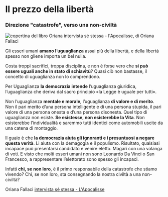 # Il prezzo della libertà

### Direzione "catastrofe", verso una non-civiltà

![copertina del libro Oriana intervista sé stessa - l'Apocalisse, di Oriana Fallaci](apocalisse-fallaci.jpeg)

Gli esseri umani **amano l’uguaglianza** assai più della libertà, e della libertà spesso non gliene importa un bel nulla.

Costa troppi sacrifici, troppa disciplina, e non è forse vero che **si può essere uguali anche in stato di schiavitù**? Quasi ciò non bastasse, il concetto di uguaglianza non lo comprendono.

Per Uguaglianza **la democrazia intende** l’uguaglianza giuridica, l’uguaglianza che deriva dal sacro principio «la Legge è uguale per tutti».

Non l’uguaglianza **mentale e morale**, l’uguaglianza **di valore e di merito**. Non il pari merito d’una persona intelligente e di una persona stupida, il pari valore di una persona onesta e d’una persona disonesta. Quel tipo di uguaglianza non esiste. **Se esistesse, non esisterebbe la Vita**. Non esisterebbe l’individualità e saremmo tutti identici come automobili uscite da una catena di montaggio.

Il guaio è che **la democrazia aiuta gli ignoranti e i presuntuosi a negare questa verità**. Li aiuta con la demagogia e il populismo. Risultato, qualsiasi incapace può presentarsi candidato e venire eletto. Magari con una valanga di voti. E visto che molti esseri umani non sono Leonardo Da Vinci o San Francesco, a rappresentare l’elettorato sono spesso gli incapaci.

Infatti **chi, se non loro**, è il primo responsabile della catastrofe che stiamo vivendo? Chi, se non loro, sta consegnando la nostra civiltà a una non-civiltà?

Oriana Fallaci [intervista sé stessa - L'Apocalisse](https://amzn.to/3Qi4EZh)